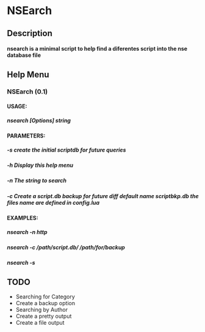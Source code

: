 # NSEarch

## Description
#### nsearch is a minimal script to help find a diferentes script into the nse database file

## Help Menu

### NSEarch (0.1)
#### USAGE:
##### nsearch [Options] string
#### PARAMETERS:
#####  -s  create the initial scriptdb for future queries
#####  -h  Display this help menu
#####  -n  The string to search
#####  -c  Create a script.db backup for future diff default name scriptbkp.db the files name are defined in config.lua
#### EXAMPLES:
#####  nsearch -n http
#####  nsearch -c /path/script.db/ /path/for/backup
#####  nsearch -s

## TODO
* Searching for Category
* Create a backup option
* Searching by Author
* Create a pretty output
* Create a file output
